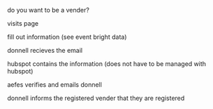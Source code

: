 do you want to be a vender?

visits page

fill out information (see event bright data)

donnell recieves the email

hubspot contains the information (does not have to be managed with hubspot)

aefes verifies and emails donnell

donnell informs the registered vender that they are registered